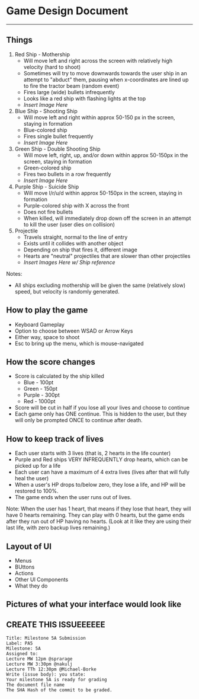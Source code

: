 # Game Design Document
----

## Things
1. Red Ship - Mothership
	* Will move left and right across the screen with relatively high velocity (hard to shoot)
	* Sometimes will try to move downwards towards the user ship in an attempt to "abduct" them, pausing when x-coordinates are lined up to fire the tractor beam (random event)
	* Fires large (wide) bullets infrequently
	* Looks like a red ship with flashing lights at the top 
	* _Insert Image Here_
2. Blue Ship - Shooting Ship
	* Will move left and right within approx 50-150 px in the screen, staying in formation
	* Blue-colored ship
	* Fires single bullet frequently
	* _Insert Image Here_
3. Green Ship - Double Shooting Ship
	* Will move left, right, up, and/or down within approx 50-150px in the screen, staying in formation
	* Green-colored ship
	* Fires two bullets in a row frequently
	* _Insert Image Here_
4. Purple Ship - Suicide Ship
	* Will move l/r/u/d within approx 50-150px in the screen, staying in formation
	* Purple-colored ship with X across the front
	* Does not fire bullets
	* When killed, will immediately drop down off the screen in an attempt to kill the user (user dies on collision)
5. Projectile
	* Travels straight, normal to the line of entry
	* Exists until it collides with another object
	* Depending on ship that fires it, different image
	* Hearts are "neutral" projectiles that are slower than other projectiles
	* _Insert Images Here w/ Ship reference_

Notes:
* All ships excluding mothership will be given the same (relatively slow) speed, but velocity is randomly generated.

## How to play the game
* Keyboard Gameplay
* Option to choose between WSAD or Arrow Keys
* Either way, space to shoot
* Esc to bring up the menu, which is mouse-navigated

## How the score changes
* Score is calculated by the ship killed
	* Blue - 100pt
	* Green - 150pt
	* Purple - 300pt
	* Red - 1000pt
* Score will be cut in half if you lose all your lives and choose to continue
* Each game only has ONE continue. This is hidden to the user, but they will only be prompted ONCE to continue after death.

## How to keep track of lives
* Each user starts with 3 lives (that is, 2 hearts in the life counter)
* Purple and Red ships VERY INFREQUENTLY drop hearts, which can be picked up for a life
* Each user can have a maximum of 4 extra lives (lives after that will fully heal the user)
* When a user's HP drops to/below zero, they lose a life, and HP will be restored to 100%. 
* The game ends when the user runs out of lives.

Note: When the user has 1 heart, that means if they lose that heart, they will have 0 hearts remaining. They can play with 0 hearts, but the game ends after they run out of HP having no hearts. (Look at it like they are using their last life, with zero backup lives remaining.) 

## Layout of UI
* Menus
* BUttons
* Actions
* Other UI Components
* What they do

## Pictures of what your interface would look like

## CREATE THIS ISSUEEEEEE

```
Title: Milestone 5A Submission
Label: PA5
Milestone: 5A
Assigned to:
Lecture MW 12pm @sprarage
Lecture MW 3:30pm @nakulj
Lecture TTh 12:30pm @Michael-Borke
Write (issue body): you state:
Your milestone 5A is ready for grading
The document file name
The SHA Hash of the commit to be graded.
```
